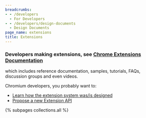 ```yaml
---
breadcrumbs:
- - /developers
  - For Developers
- - /developers/design-documents
  - Design Documents
page_name: extensions
title: Extensions
---
```


### Developers making extensions, see [Chrome Extensions Documentation](https://developer.chrome.com/extensions/index.html)

which includes reference documentation, samples, tutorials, FAQs, discussion
groups and even videos.

Chromium developers, you probably want to:

*   [Learn how the extension system was/is
            designed](/developers/design-documents/extensions/how-the-extension-system-works)
*   [Propose a new Extension
            API](/developers/design-documents/extensions/proposed-changes/apis-under-development)

{% subpages collections.all %}
